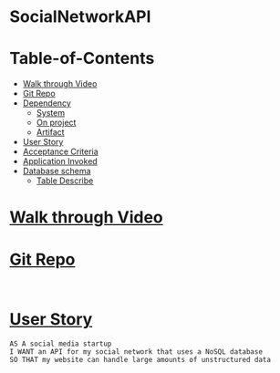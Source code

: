 # SocialNetworkAPI

# Table-of-Contents
  * [Walk through Video](#walk-through-Video)
  * [Git Repo](#git-repo)
  * [Dependency](#dependency)
    * [System](#system) 
    * [On project](#on-project) 
    * [Artifact](#artifact) 
  * [User Story](#user-story)
  * [Acceptance Criteria](#acceptance-criteria)
  * [Application Invoked](#application-invoked)
  * [Database schema](#database-schema)
    * [Table Describe](#table-describe)

# [Walk through Video](#table-of-contents)


# [Git Repo](#table-of-contents)
```


```

# [User Story](#table-of-contents)
```
AS A social media startup
I WANT an API for my social network that uses a NoSQL database
SO THAT my website can handle large amounts of unstructured data

```
